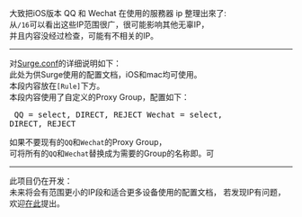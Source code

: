 大致把iOS版本 QQ 和 Wechat 在使用的服務器 ip 整理出來了:<br/>
从<code>/16</code>可以看出这些IP范围很广，很可能影响其他无辜IP， <br/>
并且内容没经过检查，可能有不相关的IP。<hr/>
对[Surge.conf](https://github.com/Qinyongr/tencent_IP/blob/master/Surge.conf)的详细说明如下：<br/>
此处为供Surge使用的配置文档，iOS和mac均可使用。</br>
本段内容放在<code>[Rule]</code>下方。</br>
本段内容使用了自定义的Proxy Group，配置如下：<pre>
QQ = select, DIRECT, REJECT
Wechat = select, DIRECT, REJECT</pre>
如果不要现有的<code>QQ</code>和<code>Wechat</code>的Proxy Group，</br>
可将所有的<code>QQ</code>和<code>Wechat</code>替换成为需要的Group的名称即。可<hr/>
此项目仍在开发：<br/>
未来将会有范围更小的IP段和适合更多设备使用的配置文档，
若发现IP有问题，欢迎[在此](https://github.com/Qinyongr/tencent_IP/issues)提出。

